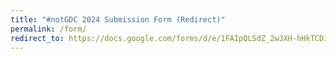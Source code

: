 ```yaml
---
title: "#notGDC 2024 Submission Form (Redirect)"
permalink: /form/
redirect_to: https://docs.google.com/forms/d/e/1FAIpQLSdZ_2wJXH-hHkTCD1JEgzqwFDNIHuYLG2k_VyQB5zLKq-rmSw/viewform
---
```

